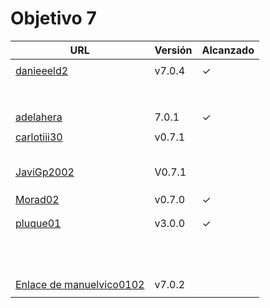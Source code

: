 # Objetivo 7

| URL                                                                              | Versión | Alcanzado |
|----------------------------------------------------------------------------------|---------|-----------|
| <!-- Enlace de sergioae19 -->                                                    |         |           |
| [danieeeld2](https://github.com/danieeeld2/LogisticsRoutes/pull/80)              | v7.0.4  | ✓         |
| <!-- Enlace de LuciaAnsino -->                                                   |         |           |
| <!-- Enlace de Enaraque -->                                                      |         |           |
| <!-- Enlace de giorgiogiovanni -->                                               |         |           |
| <!-- Enlace de PabloBarTo -->                                                    |         |           |
| <!-- Enlace de danibarranqueroo -->                                              |         |           |
| <!-- Enlace de Amadocm -->                                                       |         |           |
| <!-- Enlace de marinajcs -->                                                     |         |           |
| <!-- Enlace de GiancaGrizzly -->                                                 |         |           |
| [adelahera](https://github.com/adelahera/basket-stats/pull/62)                   | 7.0.1   | ✓         |
| <!-- Enlace de puchy22 -->                                                       |         |           |
| [carlotiii30](https://github.com/carlotiii30/organizacionSemanal/pull/69)        | v0.7.1  |           |
| <!-- Enlace de sergioffdez -->                                                   |         |           |
| <!-- Enlace de DarckMonster -->                                                  |         |           |
| <!-- Enlace de eugrdfolcha -->                                                   |         |           |
| <!-- Enlace de diagmatrix -->                                                    |         |           |
| <!-- Enlace de JaimeGM96 -->                                                     |         |           |
| [JaviGp2002](https://github.com/javigp2002/LazyFood/pull/58)                     | V0.7.1  |           |
| <!-- Enlace de shvtwp -->                                                        |         |           |
| <!-- Enlace de MarioGuisado -->                                                  |         |           |
| <!-- Enlace de J P S -->                                                         |         |           |
| [Morad02](https://github.com/Morad02/F1Data/pull/62)                             | v0.7.0  | ✓         |
| <!-- Enlace de albertolj -->                                                     |         |           |
| <!-- Enlace de Christianlr -->                                                   |         |           |
| [pluque01](https://github.com/pluque01/CofreSagradoVirtual/pull/42)              | v3.0.0  | ✓         |
| <!-- Enlace de josemponce -->                                                    |         |           |
| <!-- Enlace de smallPingu -->                                                    |         |           |
| <!-- Enlace de chelunike -->                                                     |         |           |
| <!-- Enlace de M M M -->                                                         |         |           |
| <!-- Enlace de moshidev -->                                                      |         |           |
| <!-- Enlace de R L O E -->                                                       |         |           |
| <!-- Enlace de migueruiz -->                                                     |         |           |
| <!-- Enlace de Javito198 -->                                                     |         |           |
| <!-- Enlace de Alvarosanpal95 -->                                                |         |           |
| <!-- Enlace de spmanolo -->                                                      |         |           |
| <!-- Enlace de carlosservi -->                                                   |         |           |
| <!-- Enlace de raultl12 -->                                                      |         |           |
| [Enlace de manuelvico0102](https://github.com/manuelvico0102/easySelect/pull/50) | v7.0.2  |           |
| <!-- Enlace de johnwaves -->                                                     |         |           |
